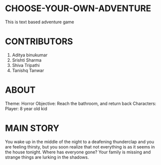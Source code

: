 # CHOOSE-YOUR-OWN-ADVENTURE
This is text based adventure game
# CONTRIBUTORS
1. Aditya binukumar
2. Srishti Sharma
3. Shiva Tripathi
4. Tanishq Tanwar
# ABOUT
Theme: Horror
Objective: Reach the bathroom, and return back
Characters: Player: 8 year old kid
# MAIN STORY
You wake up in the middle of the night to a deafening thunderclap and you are feeling thirsty, but you soon realize that not everything is as it seems in the house tonight. Where has everyone gone? Your family is missing and strange things are lurking in the shadows.
